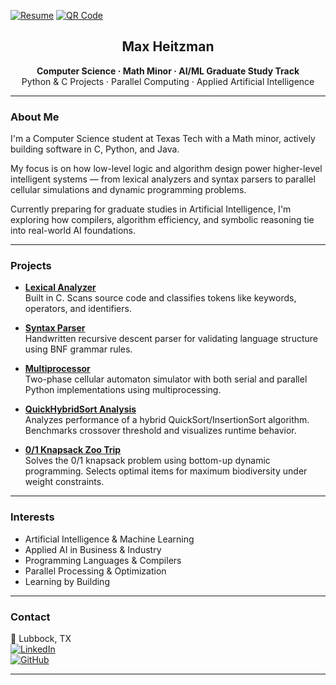 [![Resume](https://img.shields.io/badge/Resume-View-blue?style=flat-square&logo=adobeacrobatreader)](https://raw.githubusercontent.com/maxheitzman/max-heitzman-resume/main/RESUME.pdf)
[![QR Code](https://api.qrserver.com/v1/create-qr-code/?size=110x110&data=https://raw.githubusercontent.com/maxheitzman/max-heitzman-resume/main/RESUME.pdf)](https://raw.githubusercontent.com/maxheitzman/max-heitzman-resume/main/RESUME.pdf)

<h2 align="center">Max Heitzman</h2>

<p align="center">
  <strong>Computer Science · Math Minor · AI/ML Graduate Study Track</strong><br>
  Python & C Projects · Parallel Computing · Applied Artificial Intelligence
</p>

---

### About Me

I'm a Computer Science student at Texas Tech with a Math minor, actively building software in C, Python, and Java.

My focus is on how low-level logic and algorithm design power higher-level intelligent systems — from lexical analyzers and syntax parsers to parallel cellular simulations and dynamic programming problems.

Currently preparing for graduate studies in Artificial Intelligence, I'm exploring how compilers, algorithm efficiency, and symbolic reasoning tie into real-world AI foundations.

---

### Projects

- [**Lexical Analyzer**](https://github.com/maxheitzman/Lexical-Analyzer)  
  Built in C. Scans source code and classifies tokens like keywords, operators, and identifiers.

- [**Syntax Parser**](https://github.com/maxheitzman/Syntax-Parser)  
  Handwritten recursive descent parser for validating language structure using BNF grammar rules.

- [**Multiprocessor**](https://github.com/maxheitzman/Multiprocessor)  
  Two-phase cellular automaton simulator with both serial and parallel Python implementations using multiprocessing.

- [**QuickHybridSort Analysis**](https://github.com/maxheitzman/QuickHybridSort-Analysis)  
  Analyzes performance of a hybrid QuickSort/InsertionSort algorithm. Benchmarks crossover threshold and visualizes runtime behavior.

- [**0/1 Knapsack Zoo Trip**](https://github.com/maxheitzman/Knapsack-ZooTrip)  
  Solves the 0/1 knapsack problem using bottom-up dynamic programming. Selects optimal items for maximum biodiversity under weight constraints.

---

### Interests

- Artificial Intelligence & Machine Learning  
- Applied AI in Business & Industry  
- Programming Languages & Compilers  
- Parallel Processing & Optimization    
- Learning by Building

---

### Contact

📍 Lubbock, TX  
[![LinkedIn](https://img.shields.io/badge/LinkedIn-maxheitzman-blue?style=flat-square&logo=linkedin)](https://linkedin.com/in/maxheitzman)  
[![GitHub](https://img.shields.io/badge/GitHub-maxheitzman-black?style=flat-square&logo=github)](https://github.com/maxheitzman)

---
